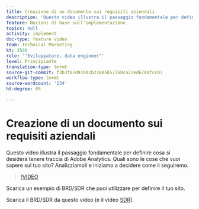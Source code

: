 ```yaml
---
title: Creazione di un documento sui requisiti aziendali
description: 'Questo video illustra il passaggio fondamentale per definire cosa si desidera tenere traccia di Adobe Analytics. Quali sono le cose che vuoi sapere sul tuo sito? Analizziamoli e iniziamo a decidere come li seguiremo. '
feature: Nozioni di base sull’implementazione
topics: null
activity: implement
doc-type: feature video
team: Technical Marketing
kt: 3580
role: '"Sviluppatore, data engineer"'
level: Principiante
translation-type: tm+mt
source-git-commit: f3b3fa7d91b0cb21005b57768ca23ed6700fcc03
workflow-type: tm+mt
source-wordcount: '134'
ht-degree: 0%

---
```



# Creazione di un documento sui requisiti aziendali

Questo video illustra il passaggio fondamentale per definire cosa si desidera tenere traccia di Adobe Analytics. Quali sono le cose che vuoi sapere sul tuo sito? Analizziamoli e iniziamo a decidere come li seguiremo.

>[!VIDEO](https://video.tv.adobe.com/v/28758/?quality=12)

[](https://analytics.enablementadobe.com/files/brd-sdr-sample-template.xlsx) Scarica un esempio di BRD/SDR che puoi utilizzare per definire il tuo sito.

[](https://analytics.enablementadobe.com/files/geometrixx-clothiers-brd-sdr.xlsx) Scarica il BRD/SDR da questo video (e il video  [SDR](creating-and-maintaining-an-sdr.md)).
